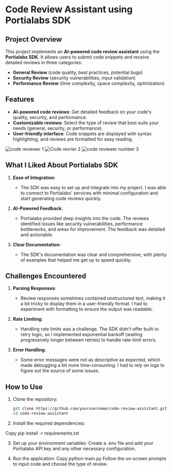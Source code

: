 # Code Review Assistant using Portialabs SDK

## Project Overview

This project implements an **AI-powered code review assistant** using the **Portialabs SDK**. It allows users to submit code snippets and receive detailed reviews in three categories:
- **General Review** (code quality, best practices, potential bugs)
- **Security Review** (security vulnerabilities, input validation)
- **Performance Review** (time complexity, space complexity, optimization)

## Features
- **AI-powered code reviews**: Get detailed feedback on your code's quality, security, and performance.
- **Customizable reviews**: Select the type of review that best suits your needs (general, security, or performance).
- **User-friendly interface**: Code snippets are displayed with syntax highlighting, and reviews are formatted for easy reading.

![code reviewer 1](https://github.com/user-attachments/assets/ce935d1c-4457-4cf5-9a1e-f7562d580ee6)
![Code revrier 2](https://github.com/user-attachments/assets/9a07c957-e351-4fd8-b6f4-2bc2cfd2eb06)
![code reviewer number 3](https://github.com/user-attachments/assets/bcf800f0-54b0-4665-9392-e7851681fb0e)


## What I Liked About Portialabs SDK

1. **Ease of Integration**: 
   - The SDK was easy to set up and integrate into my project. I was able to connect to Portialabs’ services with minimal configuration and start generating code reviews quickly.

2. **AI-Powered Feedback**:
   - Portialabs provided deep insights into the code. The reviews identified issues like security vulnerabilities, performance bottlenecks, and areas for improvement. The feedback was detailed and actionable.

3. **Clear Documentation**:
   - The SDK's documentation was clear and comprehensive, with plenty of examples that helped me get up to speed quickly.

## Challenges Encountered

1. **Parsing Responses**:
   - Review responses sometimes contained unstructured text, making it a bit tricky to display them in a user-friendly format. I had to experiment with formatting to ensure the output was readable.

2. **Rate Limiting**:
   - Handling rate limits was a challenge. The SDK didn't offer built-in retry logic, so I implemented exponential backoff (waiting progressively longer between retries) to handle rate-limit errors.

3. **Error Handling**:
   - Some error messages were not as descriptive as expected, which made debugging a bit more time-consuming. I had to rely on logs to figure out the source of some issues.

## How to Use

1. Clone the repository:
   ```bash
   git clone https://github.com/yourusername/code-review-assistant.git
   cd code-review-assistant
2. Install the required dependencies:

Copy
pip install -r requirements.txt

3. Set up your environment variables:
Create a .env file and add your Portialabs API key and any other necessary configuration.

4. Run the application:
Copy
python main.py
Follow the on-screen prompts to input code and choose the type of review.
